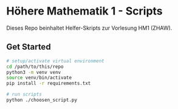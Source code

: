 # Höhere Mathematik 1 - Scripts

Dieses Repo beinhaltet Helfer-Skripts zur Vorlesung HM1 (ZHAW).

## Get Started

```bash
# setup/activate virtual environment
cd /path/to/this/repo
python3 -m venv venv
source venv/bin/activate
pip install -r requirements.txt

# run scripts
python ./choosen_script.py
```
